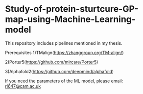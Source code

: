 # Study-of-protein-sturtcure-GP-map-using-Machine-Learning-model
This repository includes pipelines mentioned in my thesis.

Prerequisites
  1)TMalign(https://zhanggroup.org/TM-align/)
  
  2)Porter5(https://github.com/mircare/Porter5)
  
  3)Alphafold2(https://github.com/deepmind/alphafold)

If you need the parameters of the ML model, please email: rl647@cam.ac.uk
